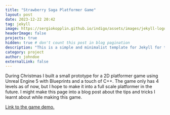 ```yaml
---
title: "Strawberry Saga Platformer Game"
layout: post
date: 2023-12-22 20:42
tag: jekyll
image: https://sergiokopplin.github.io/indigo/assets/images/jekyll-logo-light-solid.png
headerImage: false
projects: true
hidden: true # don't count this post in blog pagination
description: "This is a simple and minimalist template for Jekyll for those who likes to eat noodles."
category: project
author: johndoe
externalLink: false
---
```


During Christmas I built a small prototype for a 2D platformer game using Unreal Engine 5 with Blueprints and a touch of C++. The game only has 4 levels as of now, but I hope to make it into a full scale platformer in the future. I might make this page into a blog post about the tips and tricks I learnt about while making this game. 

<a href="https://dodoturkoz.itch.io/strawberry-saga">Link to the game demo.</a>  